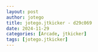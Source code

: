 ```yaml
---
layout: post
author: jotego
title: jotego.jtkicker - d29c069
date: 2024-11-29
categories: [Arcade, jtkicker]
tags: [jotego.jtkicker]
---
```


